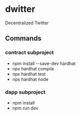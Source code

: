 # dwitter

Decentralized Twitter

## Commands

### contract subproject

- npm install --save-dev hardhat
- npx hardhat compile
- npx hardhat test
- npx hardhat node

### dapp subproject

- npm install
- npm run dev
